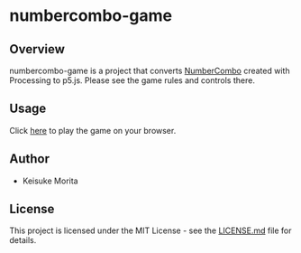 # numbercombo-game

## Overview

numbercombo-game is a project that converts [NumberCombo](https://github.com/mrkisk/NumberCombo) created with Processing to p5.js. Please see the game rules and controls there.

## Usage

Click [here](https://mrkisk.github.io/numbercombo-game/) to play the game on your browser.

## Author
* Keisuke Morita

## License

This project is licensed under the MIT License - see the [LICENSE.md](./LICENSE.md) file for details.
